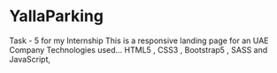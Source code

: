 # YallaParking
Task - 5 for my Internship  This is a responsive landing page for an UAE Company Technologies used... HTML5 , CSS3 , Bootstrap5 , SASS and JavaScript,
